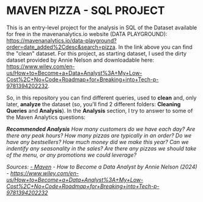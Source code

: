 # MAVEN PIZZA - SQL PROJECT

This is an entry-level project for the analysis in SQL of the Dataset available for free in the mavenanalytics.io website (DATA PLAYGROUND):
https://mavenanalytics.io/data-playground?order=date_added%2Cdesc&search=pizza.
In the link above you can find the "clean" dataset.
For this project, as starting dataset, I used the dirty dataset provided by Annie Nelson and downloadable here:
https://www.wiley.com/en-us/How+to+Become+a+Data+Analyst%3A+My+Low-Cost%2C+No+Code+Roadmap+for+Breaking+into+Tech-p-9781394202232.

So, in this repository you can find different queries, used to **clean** and, only later, **analyze** the dataset (so, you'll find 2 different folders: **Cleaning Queries** and **Analysis**).
In the **Analysis** section, I try to answer to some of the Maven Analytics questions:

***Recommended Analysis**
How many customers do we have each day? Are there any peak hours?
How many pizzas are typically in an order? Do we have any bestsellers?
How much money did we make this year? Can we indentify any seasonality in the sales?
Are there any pizzas we should take of the menu, or any promotions we could leverage?*

*Sources:*
*[- Maven](https://mavenanalytics.io/)*
*- How to Become a Data Analyst by Annie Nelson (2024) - https://www.wiley.com/en-us/How+to+Become+a+Data+Analyst%3A+My+Low-Cost%2C+No+Code+Roadmap+for+Breaking+into+Tech-p-9781394202232*
